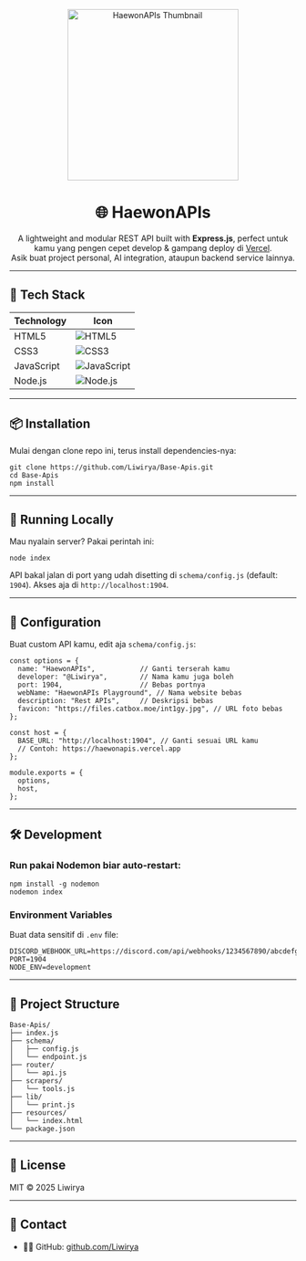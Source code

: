 <p align="center">
  <img src="https://files.catbox.moe/int1gy.jpg" alt="HaewonAPIs Thumbnail" width="300" />
</p>

<h1 align="center">🌐 HaewonAPIs</h1>

<p align="center">
  A lightweight and modular REST API built with <strong>Express.js</strong>, perfect untuk kamu yang pengen cepet develop & gampang deploy di <a href="https://vercel.com" target="_blank" rel="noopener noreferrer">Vercel</a>.<br/>
  Asik buat project personal, AI integration, ataupun backend service lainnya.
</p>

---

<h2>🔧 Tech Stack</h2>

| Technology  | Icon                                                                                                           |
|-------------|----------------------------------------------------------------------------------------------------------------|
| HTML5       | ![HTML5](https://img.shields.io/badge/HTML5-E34F26?style=for-the-badge&logo=html5&logoColor=white)              |
| CSS3        | ![CSS3](https://img.shields.io/badge/CSS3-1572B6?style=for-the-badge&logo=css3&logoColor=white)                  |
| JavaScript  | ![JavaScript](https://img.shields.io/badge/JavaScript-F7DF1E?style=for-the-badge&logo=javascript&logoColor=black)|
| Node.js     | ![Node.js](https://img.shields.io/badge/Node.js-339933?style=for-the-badge&logo=node.js&logoColor=white)          |

---

<h2>📦 Installation</h2>

Mulai dengan clone repo ini, terus install dependencies-nya:

```
git clone https://github.com/Liwirya/Base-Apis.git
cd Base-Apis
npm install
```

---

<h2>🚀 Running Locally</h2>

Mau nyalain server? Pakai perintah ini:

```
node index
```

API bakal jalan di port yang udah disetting di `schema/config.js` (default: `1904`). Akses aja di `http://localhost:1904`.

---

<h2>🔧 Configuration</h2>

Buat custom API kamu, edit aja `schema/config.js`:

```
const options = {
  name: "HaewonAPIs",           // Ganti terserah kamu
  developer: "@Liwirya",        // Nama kamu juga boleh
  port: 1904,                   // Bebas portnya
  webName: "HaewonAPIs Playground", // Nama website bebas
  description: "Rest APIs",     // Deskripsi bebas
  favicon: "https://files.catbox.moe/int1gy.jpg", // URL foto bebas
};

const host = {
  BASE_URL: "http://localhost:1904", // Ganti sesuai URL kamu
  // Contoh: https://haewonapis.vercel.app
};

module.exports = {
  options,
  host,
};
```

---

<h2>🛠️ Development</h2>

### Run pakai Nodemon biar auto-restart:

```
npm install -g nodemon
nodemon index
```

### Environment Variables

Buat data sensitif di `.env` file:

```
DISCORD_WEBHOOK_URL=https://discord.com/api/webhooks/1234567890/abcdefg...
PORT=1904
NODE_ENV=development
```

---

<h2>📂 Project Structure</h2>

```
Base-Apis/
├── index.js
├── schema/
│   ├── config.js
│   └── endpoint.js
├── router/
│   └── api.js
├── scrapers/
│   └── tools.js
├── lib/
│   └── print.js
├── resources/
│   └── index.html
└── package.json
```

---

<h2>📎 License</h2>

MIT © 2025 Liwirya

---

<h2>💬 Contact</h2>

- 🧑‍💻 GitHub: <a href="https://github.com/Liwirya" target="_blank" rel="noopener noreferrer">github.com/Liwirya</a>
